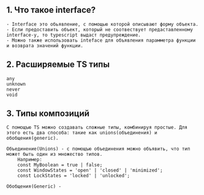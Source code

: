 ## 1. Что такое interface?
	- Interface это обьявление, c помощью которой описывают форму объекта.
	- Если предоставить объект, который не соотвествует предаставленному interface-у, то typescript выдаст предупреждение.   
	- Можно также использовать inteface для объявления парамметра функции и возврата значений функции.

## 2. Расширяемые TS типы
	any  
	unknown 
	never
	void

## 3. Типы композиций 
	С помощъю TS можно создавать сложные типы, комбинируя простые. Для этого есть два способа: такие как unions(объединения) и обобщения(generic).

	Объединение(Unions) - с помощъю объединения можно объявить, что тип может быть один из множество типов.
 		Например:
		const MyBoolean = true | false;
		const WindowStates = 'open' | 'closed' | 'minimized';
		const LockStates = 'locked' | 'unlocked';		

	Обобщения(Generic) - 